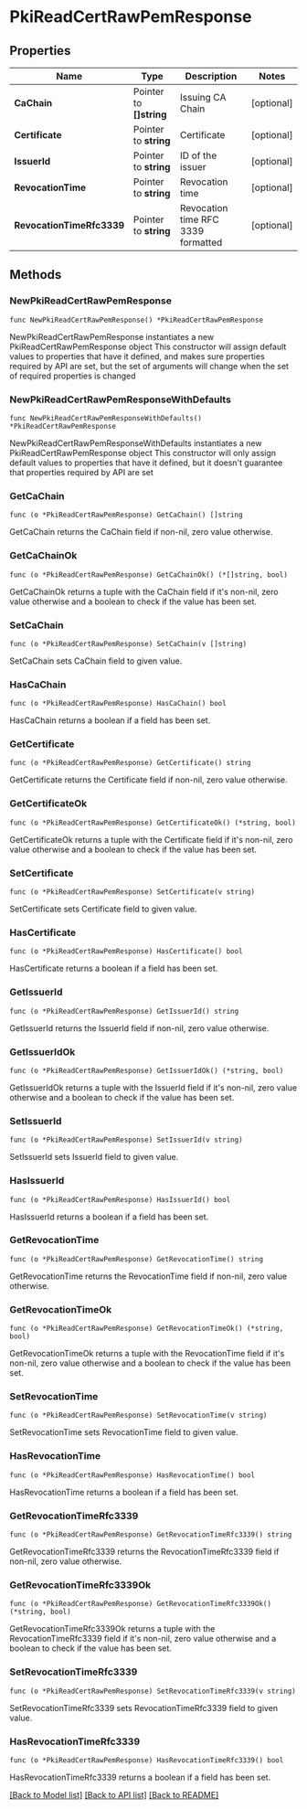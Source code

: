 # PkiReadCertRawPemResponse


## Properties

Name | Type | Description | Notes
------------ | ------------- | ------------- | -------------
**CaChain** | Pointer to **[]string** | Issuing CA Chain | [optional] 
**Certificate** | Pointer to **string** | Certificate | [optional] 
**IssuerId** | Pointer to **string** | ID of the issuer | [optional] 
**RevocationTime** | Pointer to **string** | Revocation time | [optional] 
**RevocationTimeRfc3339** | Pointer to **string** | Revocation time RFC 3339 formatted | [optional] 



## Methods


### NewPkiReadCertRawPemResponse

`func NewPkiReadCertRawPemResponse() *PkiReadCertRawPemResponse`

NewPkiReadCertRawPemResponse instantiates a new PkiReadCertRawPemResponse object
This constructor will assign default values to properties that have it defined,
and makes sure properties required by API are set, but the set of arguments
will change when the set of required properties is changed

### NewPkiReadCertRawPemResponseWithDefaults

`func NewPkiReadCertRawPemResponseWithDefaults() *PkiReadCertRawPemResponse`

NewPkiReadCertRawPemResponseWithDefaults instantiates a new PkiReadCertRawPemResponse object
This constructor will only assign default values to properties that have it defined,
but it doesn't guarantee that properties required by API are set


### GetCaChain

`func (o *PkiReadCertRawPemResponse) GetCaChain() []string`

GetCaChain returns the CaChain field if non-nil, zero value otherwise.

### GetCaChainOk

`func (o *PkiReadCertRawPemResponse) GetCaChainOk() (*[]string, bool)`

GetCaChainOk returns a tuple with the CaChain field if it's non-nil, zero value otherwise
and a boolean to check if the value has been set.

### SetCaChain

`func (o *PkiReadCertRawPemResponse) SetCaChain(v []string)`

SetCaChain sets CaChain field to given value.


### HasCaChain

`func (o *PkiReadCertRawPemResponse) HasCaChain() bool`

HasCaChain returns a boolean if a field has been set.




### GetCertificate

`func (o *PkiReadCertRawPemResponse) GetCertificate() string`

GetCertificate returns the Certificate field if non-nil, zero value otherwise.

### GetCertificateOk

`func (o *PkiReadCertRawPemResponse) GetCertificateOk() (*string, bool)`

GetCertificateOk returns a tuple with the Certificate field if it's non-nil, zero value otherwise
and a boolean to check if the value has been set.

### SetCertificate

`func (o *PkiReadCertRawPemResponse) SetCertificate(v string)`

SetCertificate sets Certificate field to given value.


### HasCertificate

`func (o *PkiReadCertRawPemResponse) HasCertificate() bool`

HasCertificate returns a boolean if a field has been set.




### GetIssuerId

`func (o *PkiReadCertRawPemResponse) GetIssuerId() string`

GetIssuerId returns the IssuerId field if non-nil, zero value otherwise.

### GetIssuerIdOk

`func (o *PkiReadCertRawPemResponse) GetIssuerIdOk() (*string, bool)`

GetIssuerIdOk returns a tuple with the IssuerId field if it's non-nil, zero value otherwise
and a boolean to check if the value has been set.

### SetIssuerId

`func (o *PkiReadCertRawPemResponse) SetIssuerId(v string)`

SetIssuerId sets IssuerId field to given value.


### HasIssuerId

`func (o *PkiReadCertRawPemResponse) HasIssuerId() bool`

HasIssuerId returns a boolean if a field has been set.




### GetRevocationTime

`func (o *PkiReadCertRawPemResponse) GetRevocationTime() string`

GetRevocationTime returns the RevocationTime field if non-nil, zero value otherwise.

### GetRevocationTimeOk

`func (o *PkiReadCertRawPemResponse) GetRevocationTimeOk() (*string, bool)`

GetRevocationTimeOk returns a tuple with the RevocationTime field if it's non-nil, zero value otherwise
and a boolean to check if the value has been set.

### SetRevocationTime

`func (o *PkiReadCertRawPemResponse) SetRevocationTime(v string)`

SetRevocationTime sets RevocationTime field to given value.


### HasRevocationTime

`func (o *PkiReadCertRawPemResponse) HasRevocationTime() bool`

HasRevocationTime returns a boolean if a field has been set.




### GetRevocationTimeRfc3339

`func (o *PkiReadCertRawPemResponse) GetRevocationTimeRfc3339() string`

GetRevocationTimeRfc3339 returns the RevocationTimeRfc3339 field if non-nil, zero value otherwise.

### GetRevocationTimeRfc3339Ok

`func (o *PkiReadCertRawPemResponse) GetRevocationTimeRfc3339Ok() (*string, bool)`

GetRevocationTimeRfc3339Ok returns a tuple with the RevocationTimeRfc3339 field if it's non-nil, zero value otherwise
and a boolean to check if the value has been set.

### SetRevocationTimeRfc3339

`func (o *PkiReadCertRawPemResponse) SetRevocationTimeRfc3339(v string)`

SetRevocationTimeRfc3339 sets RevocationTimeRfc3339 field to given value.


### HasRevocationTimeRfc3339

`func (o *PkiReadCertRawPemResponse) HasRevocationTimeRfc3339() bool`

HasRevocationTimeRfc3339 returns a boolean if a field has been set.









[[Back to Model list]](../README.md#documentation-for-models) [[Back to API list]](../README.md#documentation-for-api-endpoints) [[Back to README]](../README.md)



